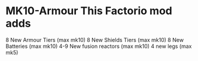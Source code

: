 # MK10-Armour This Factorio mod adds 
8 New Armour Tiers (max mk10)
8 New Shields Tiers (max mk10)
8 New Batteries (max mk10)
4-9 New fusion reactors (max mk10)
4 new legs (max mk5)
